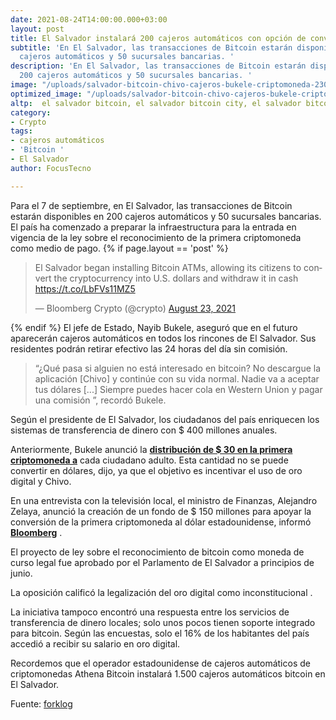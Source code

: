 ```yaml
---
date: 2021-08-24T14:00:00.000+03:00
layout: post
title: El Salvador instalará 200 cajeros automáticos con opción de conversión de bitcoin
subtitle: 'En El Salvador, las transacciones de Bitcoin estarán disponibles en 200
  cajeros automáticos y 50 sucursales bancarias. '
description: 'En El Salvador, las transacciones de Bitcoin estarán disponibles en
  200 cajeros automáticos y 50 sucursales bancarias. '
image: "/uploads/salvador-bitcoin-chivo-cajeros-bukele-criptomoneda-230821-1_khrxyj.jpg"
optimized_image: "/uploads/salvador-bitcoin-chivo-cajeros-bukele-criptomoneda-230821-1_khrxyj-1.jpg"
altp:  el salvador bitcoin, el salvador bitcoin city, el salvador bitcoin moneda oficial, el salvador bitcoin news, el salvador bitcoin chivo, el salvador bitcoin legal tender, el salvador bitcoin hoy, el salvador bitcoin volcanes, el salvador bitcoin wallet, el salvador bitcoin app, el salvador bitcoin adoption, el salvador bitcoin average price, el salvador bitcoin atm, el salvador bitcoin airdrop, el salvador bitcoin announcement, el salvador bitcoin analysis, el salvador bitcoin as legal tender, el salvador bitcoin bbc, el salvador bitcoin bond, el salvador bitcoin bukele, el salvador bitcoin bbc news, el salvador bitcoin beach, el salvador bitcoin bank, el salvador bitcoin bill, el salvador bitcoin bloomberg, el salvador bitcoin curso legal, el salvador bitcoin conference, el salvador bitcoin compra, el salvador bitcoin ciudad, el salvador bitcoin consequences, el salvador bitcoin cointelegraph, el salvador bitcoin date, el salvador bitcoin day, el salvador bitcoin moneda de curso legal, el salvador ley de bitcoin, el salvador 30 dolares bitcoin, el salvador 30 dolar bitcoin, el salvador mcdonalds bitcoin, diario el salvador bitcoin, el salvador bitcoin english, el salvador bitcoin escuelas, el salvador bitcoin español, el salvador bitcoin exchange, el salvador en bitcoin, el salvador bitcoin el pais, economia el salvador bitcoin, inversion de el salvador en bitcoin, el salvador bitcoin fmi, el salvador bitcoin forbes, el salvador bitcoin fees, el salvador bitcoin financial times, el salvador bitcoin ft, el salvador bitcoin first country, el salvador bitcoin failure, el salvador bitcoin fund, el salvador bitcoin geothermal, el salvador bitcoin gdp, el salvador bitcoin guardian, el salvador bitcoin government, el salvador bitcoin good or bad, el salvador bitcoin gains, el salvador bitcoin gesetz, el salvador bitcoin group, el salvador bitcoin hospital, el salvador bitcoin holdings, el salvador bitcoin how does it work, el salvador bitcoin how many, el salvador bitcoin how will it work, el salvador bitcoin haberi, el salvador bitcoin haberleri, el salvador bitcoin investment, el salvador bitcoin infobae, el salvador bitcoin impuestos, el salvador bitcoin imf, el salvador bitcoin impact, el salvador bitcoin implications, el salvador bitcoin inflation, el salvador bitcoin implementation, el salvador bitcoin jobs, el salvador bitcoin jack mallers, jp morgan el salvador bitcoin, el salvador bitcoin wall street journal, el salvador move could strain bitcoin blockchain jpmorgan says, el salvador bitcoin kurs, kfc bitcoin el salvador, el salvador kaç bitcoin'i var, el salvador kaç btc aldı, bitcoin el salvador kritik, el salvador bitcoin kazancı, el salvador kaç bitcoin aldı, el salvador kaç bitcoin, el salvador bitcoin legal, el salvador bitcoin ley, el salvador bitcoin law, el salvador bitcoin law pdf, el salvador bitcoin lightning, el salvador bitcoin law text, el salvador bitcoin lightning network, el salvador bitcoin mining, el salvador bitcoin moneda, el salvador bitcoin mining volcano, el salvador bitcoin meme, el salvador bitcoin magazine, el salvador bitcoin mcdonalds, el salvador bitcoin money laundering, el salvador bitcoin noticias, el salvador bitcoin noviembre, el salvador bitcoin news today, el salvador bitcoin new york times, el salvador bitcoin nytimes, el salvador bitcoin national currency, bitcoin el salvador nayib bukele, el salvador bitcoin opinion, el salvador bitcoin official currency, el salvador on bitcoin, el salvador oficializa bitcoin, diario oficial el salvador bitcoin, ley bitcoin el salvador diario oficial, and bank of america el salvador bitcoin 
category:
- Crypto
tags:
- cajeros automáticos
- 'Bitcoin '
- El Salvador
author: FocusTecno

---
```

Para el 7 de septiembre, en El Salvador, las transacciones de Bitcoin estarán disponibles en 200 cajeros automáticos y 50 sucursales bancarias. El país ha comenzado a preparar la infraestructura para la entrada en vigencia de la ley sobre el reconocimiento de la primera criptomoneda como medio de pago.
{% if page.layout == 'post' %}
<blockquote class="twitter-tweet"><p lang="en" dir="ltr">El Salvador began installing Bitcoin ATMs, allowing its citizens to convert the cryptocurrency into U.S. dollars and withdraw it in cash <a href="https://t.co/LbFVs11MZ5">https://t.co/LbFVs11MZ5</a></p>— Bloomberg Crypto (@crypto) <a href="https://twitter.com/crypto/status/1429879866149810179?ref_src=twsrc%5Etfw">August 23, 2021</a></blockquote> <script async src="https://platform.twitter.com/widgets.js" charset="utf-8"></script>
{% endif %}
El jefe de Estado, Nayib Bukele, aseguró que en el futuro aparecerán cajeros automáticos en todos los rincones de El Salvador. Sus residentes podrán retirar efectivo las 24 horas del día sin comisión.

> “¿Qué pasa si alguien no está interesado en bitcoin? No descargue la aplicación \[Chivo\] y continúe con su vida normal. Nadie va a aceptar tus dólares \[...\] Siempre puedes hacer cola en Western Union y pagar una comisión ”, recordó Bukele.

Según el presidente de El Salvador, los ciudadanos del país enriquecen los sistemas de transferencia de dinero con $ 400 millones anuales.

Anteriormente, Bukele anunció la [**distribución de $ 30 en la primera criptomoneda a**](https://forklog.com/vlasti-salvadora-razdadut-zhitelyam-po-30-v-bitkoine/) cada ciudadano adulto. Esta cantidad no se puede convertir en dólares, dijo, ya que el objetivo es incentivar el uso de oro digital y Chivo.

En una entrevista con la televisión local, el ministro de Finanzas, Alejandro Zelaya, anunció la creación de un fondo de $ 150 millones para apoyar la conversión de la primera criptomoneda al dólar estadounidense, informó [**Bloomberg**](https://www.bloomberg.com/news/articles/2021-08-23/el-salvador-readies-bitcoin-rollout-with-200-atms-for-conversion) .

El proyecto de ley sobre el reconocimiento de bitcoin como moneda de curso legal fue aprobado por el Parlamento de El Salvador a principios de junio.

La oposición calificó la legalización del oro digital como inconstitucional .

La iniciativa tampoco encontró una respuesta entre los servicios de transferencia de dinero locales; solo unos pocos tienen soporte integrado para bitcoin. Según las encuestas, solo el 16% de los habitantes del país accedió a recibir su salario en oro digital.

Recordemos que el operador estadounidense de cajeros automáticos de criptomonedas Athena Bitcoin instalará 1.500 cajeros automáticos bitcoin en El Salvador.

Fuente: [forklog](https://forklog.com/ "https://forklog.com/")
